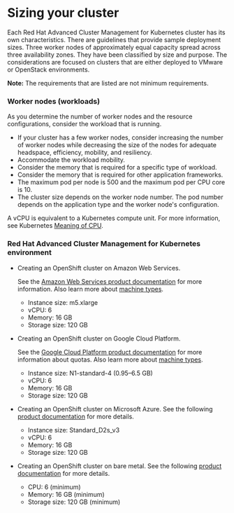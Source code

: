 # Sizing your cluster

Each Red Hat Advanced Cluster Management for Kubernetes cluster has its own characteristics. There are guidelines that provide sample deployment sizes. Three worker nodes of approximately equal capacity spread across three availability zones. They have been classified by size and purpose. The considerations are focused on clusters that are either deployed to VMware or OpenStack environments.

**Note:** The requirements that are listed are not minimum requirements.

### Worker nodes (workloads)

As you determine the number of worker nodes and the resource configurations, consider the workload that is running.

- If your cluster has a few worker nodes, consider increasing the number of worker nodes while decreasing the size of the nodes for adequate headspace, efficiency, mobility, and resiliency.
- Accommodate the workload mobility.
- Consider the memory that is required for a specific type of workload.
- Consider the memory that is required for other application frameworks.
- The maximum pod per node is 500 and the maximum pod per CPU core is 10.
- The cluster size depends on the worker node number. The pod number depends on the application type and the worker node's configuration.

A vCPU is equivalent to a Kubernetes compute unit. For more information, see Kubernetes [Meaning of CPU](https://kubernetes.io/docs/concepts/configuration/manage-compute-resources-container/#meaning-of-cpu).

### Red Hat Advanced Cluster Management for Kubernetes environment 

- Creating an OpenShift cluster on Amazon Web Services. 

  See the [Amazon Web Services product documentation](https://docs.openshift.com/container-platform/4.4/installing/installing_aws/installing-aws-customizations.html#installing-aws-customizations) for more information. Also learn more about [machine types](https://aws.amazon.com/ec2/instance-types/m5/).

  - Instance size: m5.xlarge
  - vCPU: 6
  - Memory: 16 GB
  - Storage size: 120 GB

- Creating an OpenShift cluster on Google Cloud Platform. 

  See the [Google Cloud Platform product documentation](https://cloud.google.com/docs/quota) for more information about quotas. Also learn more about [machine types](https://cloud.google.com/compute/docs/machine-types).

  - Instance size: N1-standard-4 (0.95–6.5 GB)
  - vCPU: 6
  - Memory: 16 GB
  - Storage size: 120 GB  
  
- Creating an OpenShift cluster on Microsoft Azure. See the following [product documentation](https://docs.openshift.com/container-platform/4.4/installing/installing_azure/installing-azure-account.html) for more details.

  - Instance size: Standard_D2s_v3
  - vCPU: 6
  - Memory: 16 GB
  - Storage size: 120 GB

- Creating an OpenShift cluster on bare metal. See the following [product documentation](https://docs.openshift.com/container-platform/4.4/installing/installing_bare_metal/installing-bare-metal.html) for more details.

  - CPU: 6 (minimum)
  - Memory: 16 GB (minimum)
  - Storage size: 120 GB (minimum)


 
